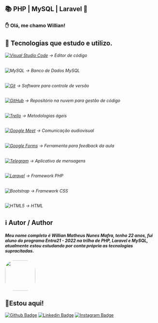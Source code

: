 ## 📚 PHP | MySQL | Laravel 🐘
### ✋ Olá, me chamo Willian!

## 🔧 Tecnologias que estudo e utilizo.
###### [![Visual Studio Code](https://img.shields.io/badge/Visual%20Studio%20Code-0078d7.svg?style=square&logo=visual-studio-code&logoColor=white)](https://code.visualstudio.com/download) -> Editor de código
###### ![MySQL](https://img.shields.io/badge/mysql-%2300f.svg?style=for-the-badge&logo=mysql&logoColor=white) -> Banco de Dados MySQL
###### [![Git](https://img.shields.io/badge/git-%23F05033.svg?style=square&logo=git&logoColor=white)](https://git-scm.com/download/win) -> Software para controle de versão
###### [![GitHub](https://img.shields.io/badge/github-%23121011.svg?style=square&logo=github&logoColor=white)](https://desktop.github.com/) -> Repositório na nuvem para gestão de código
###### [![Trello](https://img.shields.io/badge/Trello-%23026AA7.svg?style=square&logo=Trello&logoColor=white)](https://trello.com/) -> Metodologias ágeis
###### [![Google Meet](https://img.shields.io/badge/Google%20Meet-00897B?style=square&logo=google-meet&logoColor=white)](https://meet.google.com/) -> Comunicação audiovisual
###### [![Google Forms](https://img.shields.io/badge/google-4285F4?style=square&logo=google&logoColor=white)](https://www.google.com/intl/pt-BR/forms/about/) -> Ferramenta para feedback da aula
###### [![Telegram](https://img.shields.io/badge/Telegram-2CA5E0?style=square&logo=telegram&logoColor=white)](https://web.telegram.org/) -> Aplicativo de mensagens
###### [![Laravel](https://img.shields.io/badge/laravel-%23FF2D20.svg?style=for-the-badge&logo=laravel&logoColor=white)](https://desktop.github.com/) -> Framework PHP
###### ![Bootstrap](https://img.shields.io/badge/bootstrap-%23563D7C.svg?style=for-the-badge&logo=bootstrap&logoColor=white) -> Framework CSS
###### ![HTML5](https://img.shields.io/badge/html5-%23E34F26.svg?style=for-the-badge&logo=html5&logoColor=white) -> HTML


## ℹ️ Autor / Author

##### Meu nome completo é Willian Matheus Nunes Mafra, tenho 22 anos, fui aluno do programa Entra21 - 2022 na trilha de PHP, Laravel e MySQL, atualmente estou estudando por conta própria as tecnologias supracitadas.
<img style="border-radius: 30%;" src="https://avatars.githubusercontent.com/u/101070387?s=400&u=c2653a231aaf5ded2b0eed1accba119347240406&v=4" width="100px;" alt=""/> 

## 📌Estou aqui!
[![Github Badge](https://img.shields.io/badge/-Github-000?style=flat-square&logo=Github&logoColor=white&link=https://github.com/WillianMafra)](https://github.com/WillianMafra)
[![Linkedin Badge](https://img.shields.io/badge/Instagram-E4405F?style=square&logo=instagram&logoColor=white&link=https://www.instagram.com/willnmafra/)](https://www.instagram.com/willnmafra/)
[![Instagram Badge](https://img.shields.io/badge/LinkedIn-0077B5?style=square&logo=linkedin&logoColor=whit&link=https://www.linkedin.com/in/willian-matheus-nunes-mafra-a4028917a/)](https://www.linkedin.com/in/willnmafra/)

